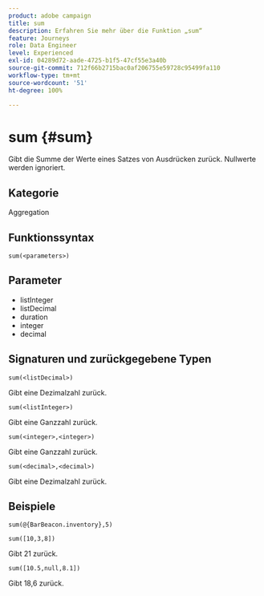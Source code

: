 ```yaml
---
product: adobe campaign
title: sum
description: Erfahren Sie mehr über die Funktion „sum“
feature: Journeys
role: Data Engineer
level: Experienced
exl-id: 04289d72-aade-4725-b1f5-47cf55e3a40b
source-git-commit: 712f66b2715bac0af206755e59728c95499fa110
workflow-type: tm+mt
source-wordcount: '51'
ht-degree: 100%

---
```


# sum {#sum}

Gibt die Summe der Werte eines Satzes von Ausdrücken zurück. Nullwerte werden ignoriert.

## Kategorie

Aggregation

## Funktionssyntax

`sum(<parameters>)`

## Parameter

* listInteger
* listDecimal
* duration
* integer
* decimal

## Signaturen und zurückgegebene Typen

`sum(<listDecimal>)`

Gibt eine Dezimalzahl zurück.

`sum(<listInteger>)`

Gibt eine Ganzzahl zurück.

`sum(<integer>,<integer>)`

Gibt eine Ganzzahl zurück.

`sum(<decimal>,<decimal>)`

Gibt eine Dezimalzahl zurück.

## Beispiele

`sum(@{BarBeacon.inventory},5)`

`sum([10,3,8])`

Gibt 21 zurück.

`sum([10.5,null,8.1])`

Gibt 18,6 zurück.
